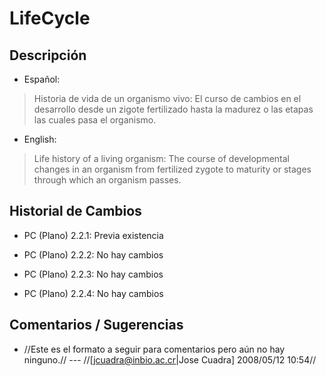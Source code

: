 # LifeCycle #

## Descripción ##
  * Español:
> Historia de vida de un organismo vivo: El curso de cambios en el desarrollo desde un zigote fertilizado hasta la madurez o las etapas las cuales pasa el organismo.

  * English:
> Life history of a living organism: The course of developmental changes in an organism from fertilized zygote to maturity or stages through which an organism passes.

## Historial de Cambios ##
  * PC (Plano) 2.2.1: Previa existencia

  * PC (Plano) 2.2.2: No hay cambios

  * PC (Plano) 2.2.3: No hay cambios

  * PC (Plano) 2.2.4: No hay cambios


## Comentarios / Sugerencias ##

  * //Este es el formato a seguir para comentarios pero aún no hay ninguno.// --- //[jcuadra@inbio.ac.cr|Jose Cuadra] 2008/05/12 10:54//
